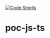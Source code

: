 [![Code Smells](http://ec2-52-23-170-41.compute-1.amazonaws.com/api/project_badges/measure?project=test-poc-js-ts&metric=code_smells)](http://ec2-52-23-170-41.compute-1.amazonaws.com/dashboard?id=poc-js-ts-2)
# poc-js-ts

